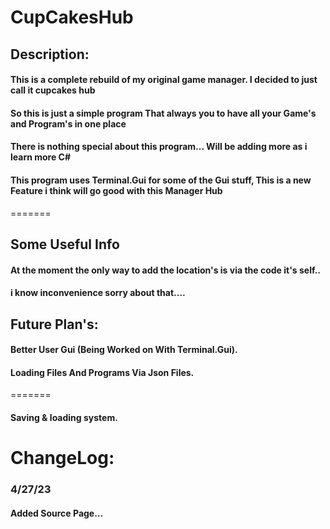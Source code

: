 #									CupCakesHub
 
## Description:
#### This is a complete rebuild of my original game manager. I decided to just call it cupcakes hub
#### So this is just a simple program That always you to have all your Game's and Program's in one place
#### There is nothing special about this program... Will be adding more as i learn more C#
#### This program uses Terminal.Gui for some of the Gui stuff, This is a new Feature  i think will go good with this Manager Hub

=======
## Some Useful Info
#### At the moment the only way to add the location's is via  the code it's self..

#### i know inconvenience sorry about that....

## Future Plan's:
#### Better User Gui (Being Worked on With Terminal.Gui).
#### Loading Files And Programs Via Json Files.

=======
#### Saving & loading system.




# ChangeLog:

### 4/27/23
#### Added Source Page...


